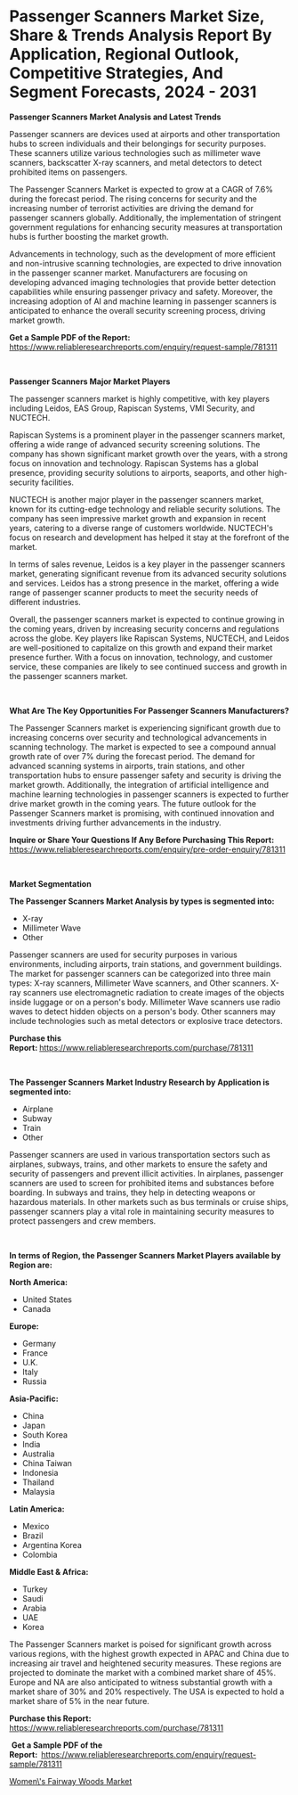 <p><h1>Passenger Scanners Market Size, Share & Trends Analysis Report By Application, Regional Outlook, Competitive Strategies, And Segment Forecasts, 2024 - 2031</h1></p><p><strong>Passenger Scanners Market Analysis and Latest Trends</strong></p>
<p><p>Passenger scanners are devices used at airports and other transportation hubs to screen individuals and their belongings for security purposes. These scanners utilize various technologies such as millimeter wave scanners, backscatter X-ray scanners, and metal detectors to detect prohibited items on passengers.</p><p>The Passenger Scanners Market is expected to grow at a CAGR of 7.6% during the forecast period. The rising concerns for security and the increasing number of terrorist activities are driving the demand for passenger scanners globally. Additionally, the implementation of stringent government regulations for enhancing security measures at transportation hubs is further boosting the market growth.</p><p>Advancements in technology, such as the development of more efficient and non-intrusive scanning technologies, are expected to drive innovation in the passenger scanner market. Manufacturers are focusing on developing advanced imaging technologies that provide better detection capabilities while ensuring passenger privacy and safety. Moreover, the increasing adoption of AI and machine learning in passenger scanners is anticipated to enhance the overall security screening process, driving market growth.</p></p>
<p><strong>Get a Sample PDF of the Report:&nbsp;</strong> <a href="https://www.reliableresearchreports.com/enquiry/request-sample/781311">https://www.reliableresearchreports.com/enquiry/request-sample/781311</a></p>
<p>&nbsp;</p>
<p><strong>Passenger Scanners Major Market Players</strong></p>
<p><p>The passenger scanners market is highly competitive, with key players including Leidos, EAS Group, Rapiscan Systems, VMI Security, and NUCTECH.</p><p>Rapiscan Systems is a prominent player in the passenger scanners market, offering a wide range of advanced security screening solutions. The company has shown significant market growth over the years, with a strong focus on innovation and technology. Rapiscan Systems has a global presence, providing security solutions to airports, seaports, and other high-security facilities.</p><p>NUCTECH is another major player in the passenger scanners market, known for its cutting-edge technology and reliable security solutions. The company has seen impressive market growth and expansion in recent years, catering to a diverse range of customers worldwide. NUCTECH's focus on research and development has helped it stay at the forefront of the market.</p><p>In terms of sales revenue, Leidos is a key player in the passenger scanners market, generating significant revenue from its advanced security solutions and services. Leidos has a strong presence in the market, offering a wide range of passenger scanner products to meet the security needs of different industries.</p><p>Overall, the passenger scanners market is expected to continue growing in the coming years, driven by increasing security concerns and regulations across the globe. Key players like Rapiscan Systems, NUCTECH, and Leidos are well-positioned to capitalize on this growth and expand their market presence further. With a focus on innovation, technology, and customer service, these companies are likely to see continued success and growth in the passenger scanners market.</p></p>
<p>&nbsp;</p>
<p><strong>What Are The Key Opportunities For Passenger Scanners Manufacturers?</strong></p>
<p><p>The Passenger Scanners market is experiencing significant growth due to increasing concerns over security and technological advancements in scanning technology. The market is expected to see a compound annual growth rate of over 7% during the forecast period. The demand for advanced scanning systems in airports, train stations, and other transportation hubs to ensure passenger safety and security is driving the market growth. Additionally, the integration of artificial intelligence and machine learning technologies in passenger scanners is expected to further drive market growth in the coming years. The future outlook for the Passenger Scanners market is promising, with continued innovation and investments driving further advancements in the industry.</p></p>
<p><strong>Inquire or Share Your Questions If Any Before Purchasing This Report:</strong> <a href="https://www.reliableresearchreports.com/enquiry/pre-order-enquiry/781311">https://www.reliableresearchreports.com/enquiry/pre-order-enquiry/781311</a></p>
<p>&nbsp;</p>
<p><strong>Market Segmentation</strong></p>
<p><strong>The Passenger Scanners Market Analysis by types is segmented into:</strong></p>
<p><ul><li>X-ray</li><li>Millimeter Wave</li><li>Other</li></ul></p>
<p><p>Passenger scanners are used for security purposes in various environments, including airports, train stations, and government buildings. The market for passenger scanners can be categorized into three main types: X-ray scanners, Millimeter Wave scanners, and Other scanners. X-ray scanners use electromagnetic radiation to create images of the objects inside luggage or on a person's body. Millimeter Wave scanners use radio waves to detect hidden objects on a person's body. Other scanners may include technologies such as metal detectors or explosive trace detectors.</p></p>
<p><strong>Purchase this Report:&nbsp;</strong><a href="https://www.reliableresearchreports.com/purchase/781311">https://www.reliableresearchreports.com/purchase/781311</a></p>
<p>&nbsp;</p>
<p><strong>The Passenger Scanners Market Industry Research by Application is segmented into:</strong></p>
<p><ul><li>Airplane</li><li>Subway</li><li>Train</li><li>Other</li></ul></p>
<p><p>Passenger scanners are used in various transportation sectors such as airplanes, subways, trains, and other markets to ensure the safety and security of passengers and prevent illicit activities. In airplanes, passenger scanners are used to screen for prohibited items and substances before boarding. In subways and trains, they help in detecting weapons or hazardous materials. In other markets such as bus terminals or cruise ships, passenger scanners play a vital role in maintaining security measures to protect passengers and crew members.</p></p>
<p>&nbsp;</p>
<p><strong>In terms of Region, the Passenger Scanners Market Players available by Region are:</strong></p>
<p>
    <p> <strong> North America: </strong>
        <ul>
            <li>United States</li>
            <li>Canada</li>
        </ul>
        </p> 
    <p> <strong> Europe: </strong>
        <ul>
            <li>Germany</li>
            <li>France</li>
            <li>U.K.</li>
            <li>Italy</li>
            <li>Russia</li>
        </ul>
        </p> 
    <p> <strong> Asia-Pacific: </strong>
        <ul>
            <li>China</li>
            <li>Japan</li>
            <li>South Korea</li>
            <li>India</li>
            <li>Australia</li>
            <li>China Taiwan</li>
            <li>Indonesia</li>
            <li>Thailand</li>
            <li>Malaysia</li>
        </ul>
        </p> 
    <p> <strong> Latin America: </strong>
        <ul>
            <li>Mexico</li>
            <li>Brazil</li>
            <li>Argentina Korea</li>
            <li>Colombia</li>
        </ul>
        </p> 
    <p> <strong> Middle East & Africa: </strong>
        <ul>
            <li>Turkey</li>
            <li>Saudi</li>
            <li>Arabia</li>
            <li>UAE</li>
            <li>Korea</li>
        </ul>
    </p>
    </p>
<p><p>The Passenger Scanners market is poised for significant growth across various regions, with the highest growth expected in APAC and China due to increasing air travel and heightened security measures. These regions are projected to dominate the market with a combined market share of 45%. Europe and NA are also anticipated to witness substantial growth with a market share of 30% and 20% respectively. The USA is expected to hold a market share of 5% in the near future.</p></p>
<p><strong>Purchase this Report: </strong><a href="https://www.reliableresearchreports.com/purchase/781311">https://www.reliableresearchreports.com/purchase/781311</a></p>
<p>&nbsp;<strong>Get a Sample PDF of the Report:&nbsp;&nbsp;</strong><a href="https://www.reliableresearchreports.com/enquiry/request-sample/781311">https://www.reliableresearchreports.com/enquiry/request-sample/781311</a></p>
<p><strong></strong></p>
<p><p><a href="https://github.com/provorikovar/Market-Research-Report-List-3/blob/main/womens-fairway-woods-market.md">Women\'s Fairway Woods Market</a></p></p>